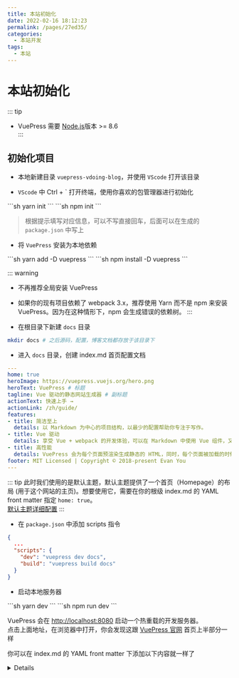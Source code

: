 ```yaml
---
title: 本站初始化
date: 2022-02-16 18:12:23
permalink: /pages/27ed35/
categories:
  - 本站开发
tags:
  - 本站
---
```


# 本站初始化

::: tip
* VuePress 需要 [Node.js](https://nodejs.org/en/)版本 >= 8.6   
:::


## 初始化项目

* 本地新建目录 `vuepress-vdoing-blog`，并使用 `VScode` 打开该目录
   
* `VScode` 中 Ctrl + `  打开终端，使用你喜欢的包管理器进行初始化

<code-group>
  <code-block title="YARN" active>
  ```sh
  yarn init
  ```
  </code-block>

  <code-block title="NPM">
  ```sh
  npm init
  ```
  </code-block>
</code-group>

> 根据提示填写对应信息，可以不写直接回车，后面可以在生成的 `package.json` 中写上

* 将 `VuePress` 安装为本地依赖

<code-group>
  <code-block title="YARN" active>
  ```sh
  yarn add -D vuepress
  ```
  </code-block>

  <code-block title="NPM">
  ```sh
  npm install -D vuepress
  ```
  </code-block>
</code-group>

::: warning
* 不再推荐全局安装 VuePress
* 如果你的现有项目依赖了 webpack 3.x，推荐使用 Yarn 而不是 npm 来安装 VuePress。因为在这种情形下，npm 会生成错误的依赖树。
:::

* 在根目录下新建 `docs` 目录

```sh
mkdir docs # 之后源码，配置，博客文档都存放于该目录下
```

* 进入 `docs` 目录，创建 index.md 首页配置文档

```yaml
---
home: true
heroImage: https://vuepress.vuejs.org/hero.png
heroText: VuePress # 标题
tagline: Vue 驱动的静态网站生成器 # 副标题
actionText: 快速上手 →
actionLink: /zh/guide/
features:
- title: 简洁至上
  details: 以 Markdown 为中心的项目结构，以最少的配置帮助你专注于写作。
- title: Vue 驱动
  details: 享受 Vue + webpack 的开发体验，可以在 Markdown 中使用 Vue 组件，又可以使用 Vue 来开发自定义主题。
- title: 高性能
  details: VuePress 会为每个页面预渲染生成静态的 HTML，同时，每个页面被加载的时候，将作为 SPA 运行。
footer: MIT Licensed | Copyright © 2018-present Evan You
---
```

::: tip
此时我们使用的是默认主题，默认主题提供了一个首页（Homepage）的布局 (用于这个网站的主页)。想要使用它，需要在你的根级 index.md 的 YAML front matter 指定 `home: true`。  
[默认主题详细配置](https://vuepress.vuejs.org/zh/theme/default-theme-config.html)
:::
 
* 在 `package.json` 中添加 scripts 指令

```json
{
  ...
  "scripts": {
    "dev": "vuepress dev docs",
    "build": "vuepress build docs"
  }
}
```

* 启动本地服务器

<code-group>
  <code-block title="YARN" active>
  ```sh
  yarn dev
  ```
  </code-block>

  <code-block title="NPM">
  ```sh
  npm run dev
  ```
  </code-block>
</code-group>

VuePress 会在 [http://localhost:8080](http://localhost:8080) 启动一个热重载的开发服务器。  
点击上面地址，在浏览器中打开，你会发现这跟 [VuePress 官网](https://vuepress.vuejs.org/zh/) 首页上半部分一样  

你可以在 index.md 的 YAML front matter 下添加以下内容就一样了
<details>
```md
### 像数 1, 2, 3 一样容易

​```sh
# 安装
yarn global add vuepress # 或者：npm install -g vuepress

# 新建一个 markdown 文件
echo '# Hello VuePress!' > README.md

# 开始写作
vuepress dev .

# 构建静态文件
vuepress build .
​```

::: warning 注意
请确保你的 Node.js 版本 >= 8.6。
:::
```
</details>

## 目录结构

### 官方目录结构

VuePress 遵循 “约定优于配置” 的原则，官方推荐的目录结构如下：

```js
.
├── docs
│   ├── .vuepress (可选的)
│   │   ├── components (可选的)
│   │   ├── theme (可选的)
│   │   │   └── Layout.vue
│   │   ├── public (可选的)
│   │   ├── styles (可选的)
│   │   │   ├── index.styl
│   │   │   └── palette.styl
│   │   ├── templates (可选的, 谨慎配置)
│   │   │   ├── dev.html
│   │   │   └── ssr.html
│   │   ├── config.js (可选的)
│   │   └── enhanceApp.js (可选的)
│   │ 
│   ├── README.md
│   ├── guide
│   │   └── README.md
│   └── config.md
│ 
└── package.json
```

::: details 目录结构说明
* `docs/.vuepress`: 用于存放全局的配置、组件、静态资源等。
* `docs/.vuepress/components`: 该目录中的 Vue 组件将会被自动注册为全局组件。
* `docs/.vuepress/theme`: 用于存放本地主题。
* `docs/.vuepress/styles`: 用于存放样式相关的文件。
* `docs/.vuepress/styles/index.styl`: 将会被自动应用的全局样式文件，会生成在最终的 CSS 文件结尾，具有比默认样式更高的优先级。
* `docs/.vuepress/styles/palette.styl`: 用于重写默认颜色常量，或者设置新的 stylus 颜色常量。
* `docs/.vuepress/public`: 静态资源目录。
* `docs/.vuepress/templates`: 存储 HTML 模板文件。
* `docs/.vuepress/templates/dev.html`: 用于开发环境的 HTML 模板文件。
* `docs/.vuepress/templates/ssr.html`: 构建时基于 Vue SSR 的 HTML 模板文件。
* `docs/.vuepress/config.js`: 配置文件的入口文件，也可以是 `YML` 或 `toml`。
* `docs/.vuepress/enhanceApp.js`: 客户端应用的增强。
:::

### 本站目录结构

本站整体目录结构如下，接下来也是基于此目录结构创建相应文件的

```js
. (根目录 vuepress-vdoing-blog)
├── .github (GitHub 相关文件)
│   ├── workflows
│   │   ├── ci.yml (github action 自动部署)
│   │   └── gitee.yml (同步并部署到gitee)
├── docs (必须，不要修改文件夹名称)
│   ├── .vuepress
│   │   ├── config (配置文件)
│   │   │   ├── themeConfig (主题配置文件目录)
│   │   │   ├── plugins.js (插件配置)
│   │   │   ├── secrets.js (私密数据配置)
│   │   │   ├── themeConfig.js (主题配置文件的入口文件)  
│   │   │   ├── webpack.js (webpack配置)
│   │   ├── public (静态资源目录)
│   │   │   ├── img 
│   │   ├── styles (样式相关的文件)
│   │   │   ├── index.styl (将会被自动应用的全局样式文件，会生成在最终的 CSS 文件结尾，具有比默认样式更高的优先级)
│   │   │   ├── palette.styl (vdoing主题-样式变量，你可以修改这些变量值以覆盖主题使用的样式变量)
│   │   ├── theme (继承的Vdoing主题)
│   │   │   ├── components (覆盖或新建的组件) 
│   │   │   ├── index.js 
│   │   ├── config.js (配置文件的入口文件)
│   ├── @pages (自动生成的文件夹，存放分类页、标签页、归档页)
│   ├── _posts (专门存放碎片化博客文章的文件夹)
│   ├── <结构化目录> (包含目录页，博客文章)
│   └── index.md (首页)
├── deploy.sh (本地部署命令脚本)
├── .gitignore
├── LICENSE
├── README.md
└── package.json
```

> windows 下使用tree /f > tree.txt命令，就可以把打印出的树状目录结构写入到 tree.txt 文件中。